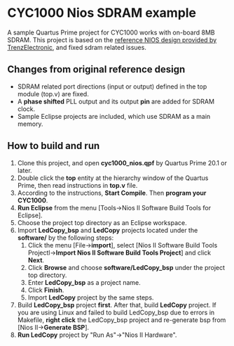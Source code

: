 # CYC1000 Nios SDRAM example
A sample Quartus Prime project for CYC1000 works with on-board 8MB SDRAM. This project is based on the [reference NIOS design provided by TrenzElectronic](https://wiki.trenz-electronic.de/display/PD/NIOS:https://wiki.trenz-electronic.de/display/PD/NIOS), and fixed sdram related issues.

## Changes from original reference design
- SDRAM related port directions (input or output) defined in the top module (top.v) are fixed.
- A **phase shifted** PLL output and its output **pin** are added for SDRAM clock.
- Sample Eclipse projects are included, which use SDRAM as a main memory.

## How to build and run
1. Clone this project, and open **cyc1000_nios.qpf** by Quartus Prime 20.1 or later.
2. Double click the **top** entity at the hierarchy window of the Quartus Prime, then read instructions in **top.v** file.
3. According to the instructions, **Start Compile**. Then **program your CYC1000**.
4. **Run Eclipse** from the menu [Tools->Nios II Software Build Tools for Eclipse].
5. Choose the project top directory as an Eclipse workspace.
6. Import **LedCopy_bsp** and **LedCopy** projects located under the **software/** by the following steps:
    1. Click the menu [File->**import**], select [Nios II Software Build Tools Projectl->**Import Nios II Software Build Tools Project**] and click **Next**.
    2. Click **Browse** and choose **software/LedCopy_bsp** under the project top directory.
    3. Enter **LedCopy_bsp** as a project name.
    4. Click **Finish**.
    5. Import **LedCopy** project by the same steps.
10. Build **LedCopy_bsp** project **first**. After that, build **LedCopy** project. If you are using Linux and failed to build LedCopy_bsp due to errors in Makefile, **right click** the LedCopy_bsp project and re-generate bsp from [Nios II->**Generate BSP**].
10. **Run LedCopy** project by "Run As"->"Nios II Hardware".
